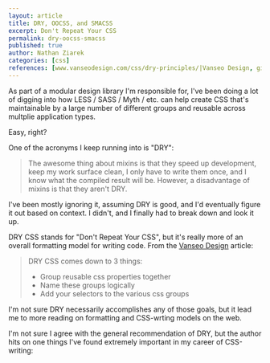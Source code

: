 ```yaml
---
layout: article
title: DRY, OOCSS, and SMACSS
excerpt: Don't Repeat Your CSS
permalink: dry-oocss-smacss
published: true
author: Nathan Ziarek
categories: [css]
references: [www.vanseodesign.com/css/dry-principles/|Vanseo Design, github.com/less/less.js/issues/1177/|GitHub /less/less.js]
---
```


As part of a modular design library I'm responsible for, I've been doing a lot of digging into how LESS / SASS / Myth / etc. can help create CSS that's maintainable by a large number of different groups and reusable across multplie application types.

Easy, right?

One of the acronyms I keep running into is "DRY":

> The awesome thing about mixins is that they speed up development, keep my work surface clean, I only have to write them once, and I know what the compiled result will be. However, a disadvantage of mixins is that they aren't DRY.

I've been mostly ignoring it, assuming DRY is good, and I'd eventually figure it out based on context. I didn't, and I finally had to break down and look it up.

DRY CSS stands for "Don't Repeat Your CSS", but it's really more of an overall formatting model for writing code. From the [Vanseo Design][0] article:

> DRY CSS comes down to 3 things:
>
> * Group reusable css properties together
> * Name these groups logically
> * Add your selectors to the various css groups

I'm not sure DRY necessarily accomplishes any of those goals, but it lead me to more reading on formatting and CSS-wrting models on the web. 

I'm not sure I agree with the general recommendation of DRY, but the author hits on one things I've found extremely important in my career of CSS-writing:




[0]: http://whitneyhess.com/blog/2011/04/23/youre-not-a-user-experience-designer-if